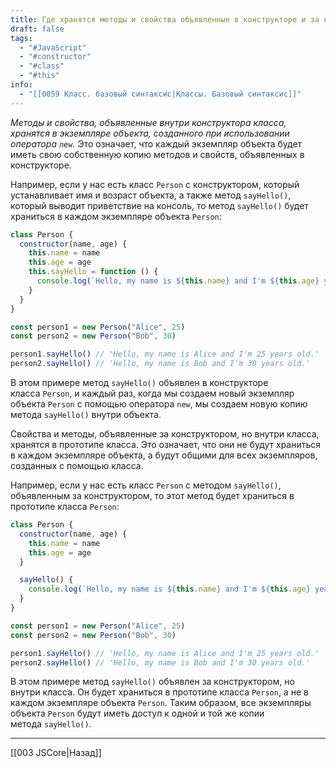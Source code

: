 ```yaml
---
title: Где хранятся методы и свойства объявленные в конструкторе и за конструктором, но внутри класса?
draft: false
tags:
  - "#JavaScript"
  - "#constructor"
  - "#class"
  - "#this"
info:
  - "[[0059 Класс. базовый синтаксис|Классы. Базовый синтаксис]]"
---
```

_Методы и свойства, объявленные внутри конструктора класса, хранятся в экземпляре объекта, созданного при использовании оператора `new`._ Это означает, что каждый экземпляр объекта будет иметь свою собственную копию методов и свойств, объявленных в конструкторе.

Например, если у нас есть класс `Person` с конструктором, который устанавливает имя и возраст объекта, а также метод `sayHello()`, который выводит приветствие на консоль, то метод `sayHello()` будет храниться в каждом экземпляре объекта `Person`:

```javascript
class Person {
  constructor(name, age) {
    this.name = name
    this.age = age
    this.sayHello = function () {
      console.log(`Hello, my name is ${this.name} and I'm ${this.age} years old.`)
    }
  }
}

const person1 = new Person("Alice", 25)
const person2 = new Person("Bob", 30)

person1.sayHello() // 'Hello, my name is Alice and I'm 25 years old.'
person2.sayHello() // 'Hello, my name is Bob and I'm 30 years old.'
```

В этом примере метод `sayHello()` объявлен в конструкторе класса `Person`, и каждый раз, когда мы создаем новый экземпляр объекта `Person` с помощью оператора `new`, мы создаем новую копию метода `sayHello()` внутри объекта.

Свойства и методы, объявленные за конструктором, но внутри класса, хранятся в прототипе класса. Это означает, что они не будут храниться в каждом экземпляре объекта, а будут общими для всех экземпляров, созданных с помощью класса.

Например, если у нас есть класс `Person` с методом `sayHello()`, объявленным за конструктором, то этот метод будет храниться в прототипе класса `Person`:

```javascript
class Person {
  constructor(name, age) {
    this.name = name
    this.age = age
  }

  sayHello() {
    console.log(`Hello, my name is ${this.name} and I'm ${this.age} years old.`)
  }
}

const person1 = new Person("Alice", 25)
const person2 = new Person("Bob", 30)

person1.sayHello() // 'Hello, my name is Alice and I'm 25 years old.'
person2.sayHello() // 'Hello, my name is Bob and I'm 30 years old.'
```

В этом примере метод `sayHello()` объявлен за конструктором, но внутри класса. Он будет храниться в прототипе класса `Person`, а не в каждом экземпляре объекта `Person`. Таким образом, все экземпляры объекта `Person` будут иметь доступ к одной и той же копии метода `sayHello()`.

---

[[003 JSCore|Назад]]